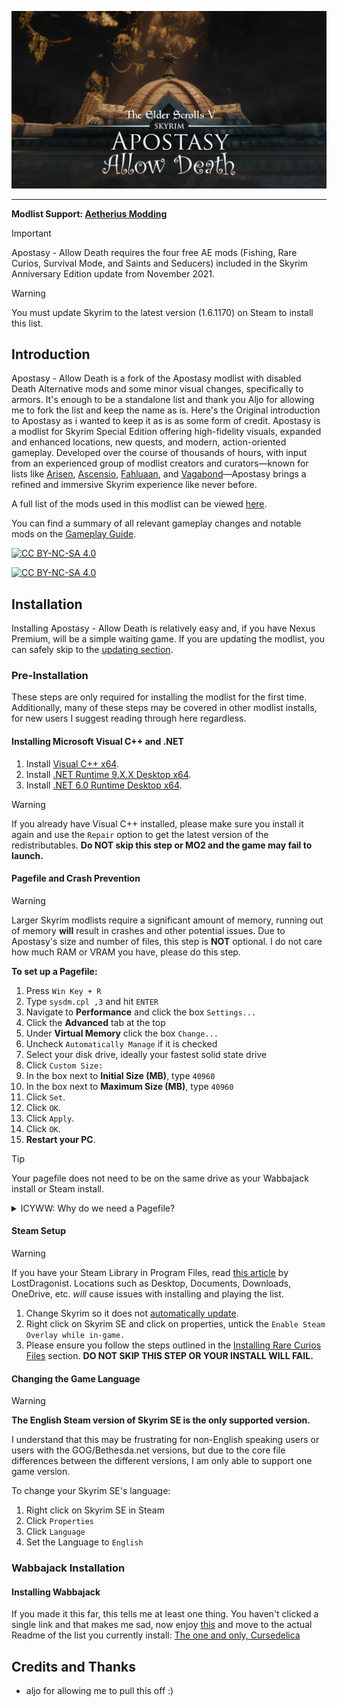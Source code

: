 
![](https://raw.githubusercontent.com/Styyx1/Apostasy---Allow-Death/refs/heads/master/images/Banner.png?token=GHSAT0AAAAAAC5Y5W3SII6WUY4SVYKKBIOOZ7LA56Q)



---

**Modlist Support: [Aetherius Modding](https://www.youtube.com/watch?v=QB7ACr7pUuE)**

>[!IMPORTANT]
>Apostasy - Allow Death requires the four free AE mods (Fishing, Rare Curios, Survival Mode, and Saints and Seducers) included in the Skyrim Anniversary Edition update from November 2021.

>[!WARNING]
>You must update Skyrim to the latest version (1.6.1170) on Steam to install this list.


## Introduction

Apostasy - Allow Death is a fork of the Apostasy modlist with disabled Death Alternative mods and some minor visual changes, specifically to armors. It's enough to be a standalone list and thank you Aljo for allowing me to fork the list and keep the name as is.
Here's the Original introduction to Apostasy as i wanted to keep it as is as some form of credit.
Apostasy is a modlist for Skyrim Special Edition offering high-fidelity visuals, expanded and enhanced locations, new quests, and modern, action-oriented gameplay. Developed over the course of thousands of hours, with input from an experienced group of modlist creators and curators—known for lists like [Arisen](https://github.com/The-Animonculory/Curseadelica/blob/main/README.md), [Ascensio](https://github.com/The-Animonculory/Curseadelica/blob/main/README.md), [Fahluaan](https://github.com/The-Animonculory/Curseadelica/blob/main/README.md), and [Vagabond](https://github.com/The-Animonculory/Curseadelica/blob/main/README.md)—Apostasy brings a refined and immersive Skyrim experience like never before.

A full list of the mods used in this modlist can be viewed [here](https://www.youtube.com/watch?v=QB7ACr7pUuE).

You can find a summary of all relevant gameplay changes and notable mods on the [Gameplay Guide](https://github.com/The-Animonculory/Curseadelica/blob/main/README.md).

[![CC BY-NC-SA 4.0][cc-by-nc-sa-shield]][cc-by-nc-sa]

[![CC BY-NC-SA 4.0][cc-by-nc-sa-image]][cc-by-nc-sa]

[cc-by-nc-sa]: http://creativecommons.org/licenses/by-nc-sa/4.0/
[cc-by-nc-sa-image]: https://licensebuttons.net/l/by-nc-sa/4.0/88x31.png
[cc-by-nc-sa-shield]: https://img.shields.io/badge/License-CC%20BY--NC--SA%204.0-lightgrey.svg

## Installation

Installing Apostasy - Allow Death is relatively easy and, if you have Nexus Premium, will be a simple waiting game. If you are updating the modlist, you can safely skip to the [updating section](#wabbajack-installation).

### Pre-Installation

These steps are only required for installing the modlist for the first time. Additionally, many of these steps may be covered in other modlist installs, for new users I suggest reading through here regardless.

#### Installing Microsoft Visual C++ and .NET

 1. Install [Visual C++ x64](https://aka.ms/vs/17/release/vc_redist.x64.exe).
 2. Install [.NET Runtime 9.X.X Desktop x64](https://dotnet.microsoft.com/en-us/download/dotnet/9.0).
 3. Install [.NET 6.0 Runtime Desktop x64](https://dotnet.microsoft.com/en-us/download/dotnet/thank-you/runtime-desktop-6.0.30-windows-x64-installer).

>[!WARNING]
>If you already have Visual C++ installed, please make sure you install it again and use the `Repair` option to get the latest version of the redistributables. **Do NOT skip this step or MO2 and the game may fail to launch.**

#### Pagefile and Crash Prevention

>[!WARNING]
>Larger Skyrim modlists require a significant amount of memory, running out of memory **will** result in crashes and other potential issues. Due to Apostasy's size and number of files, this step is **NOT** optional. I do not care how much RAM or VRAM you have, please do this step.

**To set up a Pagefile:**

 1. Press `Win Key + R`
 2. Type `sysdm.cpl ,3` and hit `ENTER`
 3. Navigate to **Performance** and click the box `Settings...`
 4. Click the **Advanced** tab at the top
 5. Under **Virtual Memory** click the box `Change...`
 6. Uncheck `Automatically Manage` if it is checked
 7. Select your disk drive, ideally your fastest solid state drive
 8. Click `Custom Size:`
 9. In the box next to **Initial Size (MB)**, type `40960`
 10. In the box next to **Maximum Size (MB)**, type `40960`
 11. Click `Set`.
 12. Click `OK`.
 13. Click `Apply`.
 14. Click `OK`.
 15. **Restart your PC**.

>[!TIP]
> Your pagefile does not need to be on the same drive as your Wabbajack install or Steam install.

<Details>
<summary>ICYWW: Why do we need a Pagefile?</summary>

Skyrim is a very old game (originally released in 2011) that is built on the [Creation Engine](https://en.wikipedia.org/wiki/Creation_Engine), a engine based off of the [Gamebryo](https://en.wikipedia.org/wiki/Gamebryo) engine that was originally used for Morrowind (released in 2002, *before I was born*).  

Through lots of experience and trial-and-error, we have discovered that increasing the window's pagefile can fix certain types of Skyrim crashes, the two most common examples being `Unhandled native exception occurred at 0x7FF6ADC8DDDA` and `Unhandled native exception occurred at 0x0`.  

But why is this? Skyrim appears to use system memory in very unexpected ways, for example it will frequently dip into the pagefile memory despite there being available RAM. Skyrim heavily favors high speed, low latency RAM (the best you can get as of writing this is 6000MHz and CL30 for DDR5).  

</Details>

#### Steam Setup

>[!WARNING]
>If you have your Steam Library in Program Files, read [this article](https://github.com/LostDragonist/steam-library-setup-tool/wiki/Usage-Guide) by LostDragonist. Locations such as Desktop, Documents, Downloads, OneDrive, etc. *will* cause issues with installing and playing the list.

 1. Change Skyrim so it does not [automatically update](https://help.steampowered.com/en/faqs/view/71AB-698D-57EB-178C#disable).
 2. Right click on Skyrim SE and click on properties, untick the `Enable Steam Overlay while in-game.`
 3. Please ensure you follow the steps outlined in the [Installing Rare Curios Files](#wabbajack-installation) section. **DO NOT SKIP THIS STEP OR YOUR INSTALL WILL FAIL.**

#### Changing the Game Language

>[!WARNING]
>**The English Steam version of Skyrim SE is the only supported version.**

I understand that this may be frustrating for non-English speaking users or users with the GOG/Bethesda.net versions, but due to the core file differences between the different versions, I am only able to support one game version.

To change your Skyrim SE's language:

 1. Right click on Skyrim SE in Steam
 2. Click `Properties`
 3. Click `Language`
 4. Set the Language to `English`

### Wabbajack Installation

#### Installing Wabbajack

If you made it this far, this tells me at least one thing. You haven't clicked a single link and that makes me sad, now enjoy [this](https://www.youtube.com/watch?v=dQw4w9WgXcQ)
and move to the actual Readme of the list you currently install: [The one and only, Cursedelica](https://github.com/The-Animonculory/Curseadelica/blob/main/README.md)

## Credits and Thanks

- aljo for allowing me to pull this off :)
